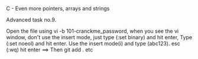 C - Even more pointers, arrays and strings




Advanced task no.9. 

Open the file using vi -b 101-cranckme_password,
when you see the vi window, don't use the insert mode, 
just type (:set binary) and hit enter,
Type (:set noeol) and hit enter.
Use the insert mode(i) and type (abc123).
esc (:wq) hit enter
==> Then git add . etc
